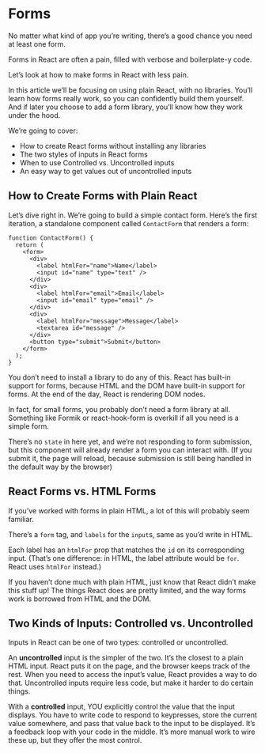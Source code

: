 # Forms

No matter what kind of app you’re writing, there’s a good chance you need at least one form.

Forms in React are often a pain, filled with verbose and boilerplate-y code.

Let’s look at how to make forms in React with less pain.

In this article we’ll be focusing on using plain React, with no libraries. You’ll learn how forms really work, so you can confidently build them yourself. And if later you choose to add a form library, you’ll know how they work under the hood.

We’re going to cover:

- How to create React forms without installing any libraries
- The two styles of inputs in React forms
- When to use Controlled vs. Uncontrolled inputs
- An easy way to get values out of uncontrolled inputs
  
## How to Create Forms with Plain React

Let’s dive right in. We’re going to build a simple contact form. Here’s the first iteration, a standalone component called `ContactForm` that renders a form:

```
function ContactForm() {
  return (
    <form>
      <div>
        <label htmlFor="name">Name</label>
        <input id="name" type="text" />
      </div>
      <div>
        <label htmlFor="email">Email</label>
        <input id="email" type="email" />
      </div>
      <div>
        <label htmlFor="message">Message</label>
        <textarea id="message" />
      </div>
      <button type="submit">Submit</button>
    </form>
  );
}
```
You don’t need to install a library to do any of this. React has built-in support for forms, because HTML and the DOM have built-in support for forms. At the end of the day, React is rendering DOM nodes.

In fact, for small forms, you probably don’t need a form library at all. Something like Formik or react-hook-form is overkill if all you need is a simple form.

There’s no `state` in here yet, and we’re not responding to form submission, but this component will already render a form you can interact with. (If you submit it, the page will reload, because submission is still being handled in the default way by the browser)

## React Forms vs. HTML Forms

If you’ve worked with forms in plain HTML, a lot of this will probably seem familiar.

There’s a `form` tag, and `labels` for the `input`s, same as you’d write in HTML.

Each label has an `htmlFor` prop that matches the `id` on its corresponding input. (That’s one difference: in HTML, the label attribute would be `for`. React uses `htmlFor` instead.)

If you haven’t done much with plain HTML, just know that React didn’t make this stuff up! The things React does are pretty limited, and the way forms work is borrowed from HTML and the DOM.

## Two Kinds of Inputs: Controlled vs. Uncontrolled

Inputs in React can be one of two types: controlled or uncontrolled.

An **uncontrolled** input is the simpler of the two. It’s the closest to a plain HTML input. React puts it on the page, and the browser keeps track of the rest. When you need to access the input’s value, React provides a way to do that. Uncontrolled inputs require less code, but make it harder to do certain things.

With a **controlled** input, YOU explicitly control the value that the input displays. You have to write code to respond to keypresses, store the current value somewhere, and pass that value back to the input to be displayed. It’s a feedback loop with your code in the middle. It’s more manual work to wire these up, but they offer the most control.